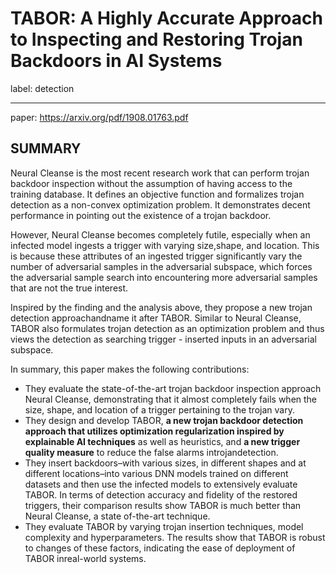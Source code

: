 ﻿# TABOR: A Highly Accurate Approach to Inspecting and Restoring Trojan Backdoors in AI Systems

label: detection

---

paper: https://arxiv.org/pdf/1908.01763.pdf

## SUMMARY
Neural Cleanse is the most recent research work that can perform trojan backdoor inspection without the assumption of having access to the training database. It defines an objective function and formalizes trojan detection as a non-convex optimization problem. It demonstrates decent performance in pointing out the existence of a trojan backdoor.   

However, Neural Cleanse becomes completely futile, especially when an infected model ingests a trigger with varying size,shape, and location. This is because these attributes of an ingested trigger significantly vary the number of adversarial samples in the adversarial subspace, which forces the adversarial sample search into encountering more adversarial samples that are not the true interest.  

Inspired by the finding and the analysis above, they propose a new trojan detection approachandname it after TABOR. Similar to Neural Cleanse, TABOR also formulates trojan detection as an optimization problem and thus views the detection as searching trigger - inserted inputs in an adversarial subspace.

In summary, this paper makes the following contributions: 
- They evaluate the state-of-the-art trojan backdoor inspection approach Neural Cleanse, demonstrating that it almost completely fails when the size, shape, and location of a trigger pertaining to the trojan vary. 
- They design and develop TABOR, **a new trojan backdoor detection approach that utilizes optimization regularization inspired by explainable AI techniques** as well as heuristics, and **a new trigger quality measure** to reduce the false alarms introjandetection. 
- They insert backdoors–with various sizes, in different shapes and at different locations–into various DNN models trained on different datasets and then use the infected models to extensively evaluate TABOR. In terms of detection accuracy and fidelity of the restored triggers, their comparison results show TABOR is much better than Neural Cleanse, a state of-the-art technique. 
- They evaluate TABOR by varying trojan insertion techniques, model complexity and hyperparameters. The results show that TABOR is robust to changes of these factors, indicating the ease of deployment of TABOR inreal-world systems.





